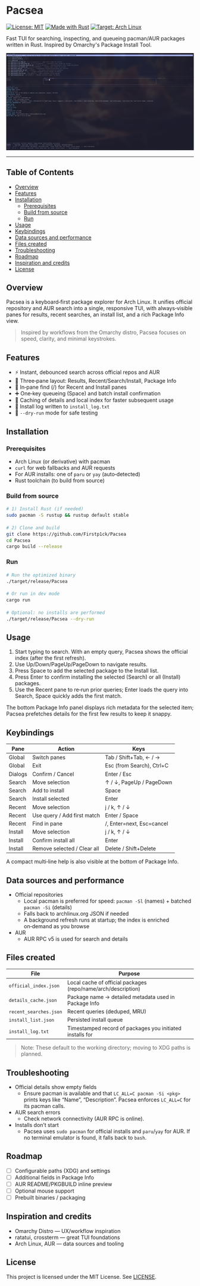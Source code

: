# Pacsea

[![License: MIT](https://img.shields.io/badge/License-MIT-green.svg)](LICENSE)
[![Made with Rust](https://img.shields.io/badge/Made%20with-Rust-orange.svg)](https://www.rust-lang.org/)
[![Target: Arch Linux](https://img.shields.io/badge/Target-Arch%20Linux-1793D1?logo=arch-linux&logoColor=white)](#)

Fast TUI for searching, inspecting, and queueing pacman/AUR packages written in Rust. Inspired by Omarchy's Package Install Tool.

![Search screenshot](Images/AppView_v0.1.0.png)

---

## Table of Contents
- [Overview](#overview)
- [Features](#features)
- [Installation](#installation)
  - [Prerequisites](#prerequisites)
  - [Build from source](#build-from-source)
  - [Run](#run)
- [Usage](#usage)
- [Keybindings](#keybindings)
- [Data sources and performance](#data-sources-and-performance)
- [Files created](#files-created)
- [Troubleshooting](#troubleshooting)
- [Roadmap](#roadmap)
- [Inspiration and credits](#inspiration-and-credits)
- [License](#license)

## Overview
Pacsea is a keyboard‑first package explorer for Arch Linux. It unifies official repository and AUR search into a single, responsive TUI, with always‑visible panes for results, recent searches, an install list, and a rich Package Info view.

> Inspired by workflows from the Omarchy distro, Pacsea focuses on speed, clarity, and minimal keystrokes.

## Features
- ⚡ Instant, debounced search across official repos and AUR
- 🧭 Three‑pane layout: Results, Recent/Search/Install, Package Info
- 🔎 In‑pane find (/) for Recent and Install panes
- ➕ One‑key queueing (Space) and batch install confirmation
- 🧠 Caching of details and local index for faster subsequent usage
- 📝 Install log written to `install_log.txt`
- 🧪 `--dry-run` mode for safe testing

## Installation
### Prerequisites
- Arch Linux (or derivative) with pacman
- `curl` for web fallbacks and AUR requests
- For AUR installs: one of `paru` or `yay` (auto‑detected)
- Rust toolchain (to build from source)

### Build from source
```bash
# 1) Install Rust (if needed)
sudo pacman -S rustup && rustup default stable

# 2) Clone and build
git clone https://github.com/Firstp1ck/Pacsea
cd Pacsea
cargo build --release
```

### Run
```bash
# Run the optimized binary
./target/release/Pacsea

# Or run in dev mode
cargo run

# Optional: no installs are performed
./target/release/Pacsea --dry-run
```

## Usage
1) Start typing to search. With an empty query, Pacsea shows the official index (after the first refresh).
2) Use Up/Down/PageUp/PageDown to navigate results.
3) Press Space to add the selected package to the Install list.
4) Press Enter to confirm installing the selected (Search) or all (Install) packages.
5) Use the Recent pane to re‑run prior queries; Enter loads the query into Search, Space quickly adds the first match.

The bottom Package Info panel displays rich metadata for the selected item; Pacsea prefetches details for the first few results to keep it snappy.

## Keybindings

| Pane     | Action                         | Keys                         |
|----------|--------------------------------|------------------------------|
| Global   | Switch panes                   | Tab / Shift+Tab, ← / →       |
| Global   | Exit                           | Esc (from Search), Ctrl+C    |
| Dialogs  | Confirm / Cancel               | Enter / Esc                  |
| Search   | Move selection                 | ↑ / ↓, PageUp / PageDown     |
| Search   | Add to install                 | Space                        |
| Search   | Install selected               | Enter                        |
| Recent   | Move selection                 | j / k, ↑ / ↓                 |
| Recent   | Use query / Add first match    | Enter / Space                |
| Recent   | Find in pane                   | /, Enter=next, Esc=cancel    |
| Install  | Move selection                 | j / k, ↑ / ↓                 |
| Install  | Confirm install all            | Enter                        |
| Install  | Remove selected / Clear all    | Delete / Shift+Delete        |

A compact multi‑line help is also visible at the bottom of Package Info.

## Data sources and performance
- Official repositories
  - Local pacman is preferred for speed: `pacman -Sl` (names) + batched `pacman -Si` (details)
  - Falls back to archlinux.org JSON if needed
  - A background refresh runs at startup; the index is enriched on‑demand as you browse
- AUR
  - AUR RPC v5 is used for search and details

## Files created

| File                   | Purpose                                                            |
|------------------------|--------------------------------------------------------------------|
| `official_index.json`  | Local cache of official packages (repo/name/arch/description)      |
| `details_cache.json`   | Package name → detailed metadata used in Package Info              |
| `recent_searches.json` | Recent queries (deduped, MRU)                                      |
| `install_list.json`    | Persisted install queue                                            |
| `install_log.txt`      | Timestamped record of packages you initiated installs for          |

> Note: These default to the working directory; moving to XDG paths is planned.

## Troubleshooting
- Official details show empty fields
  - Ensure pacman is available and that `LC_ALL=C pacman -Si <pkg>` prints keys like “Name”, “Description”. Pacsea enforces `LC_ALL=C` for its pacman calls.
- AUR search errors
  - Check network connectivity (AUR RPC is online).
- Installs don’t start
  - Pacsea uses `sudo pacman` for official installs and `paru`/`yay` for AUR. If no terminal emulator is found, it falls back to `bash`.

## Roadmap
- [ ] Configurable paths (XDG) and settings
- [ ] Additional fields in Package Info
- [ ] AUR README/PKGBUILD inline preview
- [ ] Optional mouse support
- [ ] Prebuilt binaries / packaging

## Inspiration and credits
- Omarchy Distro — UX/workflow inspiration
- ratatui, crossterm — great TUI foundations
- Arch Linux, AUR — data sources and tooling

## License
This project is licensed under the MIT License. See [LICENSE](LICENSE).
